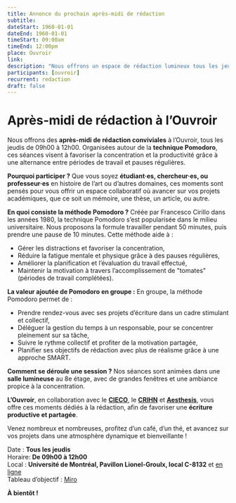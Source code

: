 ```yaml
---
title: Annonce du prochain après-midi de rédaction
subtitle:
dateStart: 1960-01-01
dateEnd: 1960-01-01
timeStart: 09:00am
timeEnd: 12:00pm
place: Ouvroir
link: 
description: "Nous offrons un espace de rédaction lumineux tous les jeudis"
participants: [ouvroir]
recurrent: redaction
draft: false
---
```


# Après-midi de rédaction à l’Ouvroir

Nous offrons des **après-midi de rédaction conviviales** à l’Ouvroir, tous les jeudis de 09h00 à 12h00. Organisées autour de la **technique Pomodoro**, ces séances visent à favoriser la concentration et la productivité grâce à une alternance entre périodes de travail et pauses régulières.

**Pourquoi participer ?**
Que vous soyez **étudiant·es, chercheur·es, ou professeur·es** en histoire de l’art ou d’autres domaines, ces moments sont pensés pour vous offrir un espace collaboratif où avancer sur vos projets académiques, que ce soit un mémoire, une thèse, un article, ou autre.

**En quoi consiste la méthode Pomodoro ?**
Créée par Francesco Cirillo dans les années 1980, la technique Pomodoro s’est popularisée dans le milieu universitaire. Nous proposons la formule travailler pendant 50 minutes, puis prendre une pause de 10 minutes. Cette méthode aide à :

- Gérer les distractions et favoriser la concentration,
- Réduire la fatigue mentale et physique grâce à des pauses régulières,
- Améliorer la planification et l’évaluation du travail effectué,
- Maintenir la motivation à travers l’accomplissement de "tomates" (périodes de travail complétées).

**La valeur ajoutée de Pomodoro en groupe :**
En groupe, la méthode Pomodoro permet de :

- Prendre rendez-vous avec ses projets d’écriture dans un cadre stimulant et collectif,
- Déléguer la gestion du temps à un responsable, pour se concentrer pleinement sur sa tâche,
- Suivre le rythme collectif et profiter de la motivation partagée,
- Planifier ses objectifs de rédaction avec plus de réalisme grâce à une approche SMART.

**Comment se déroule une session ?** Nos séances sont animées dans une **salle lumineuse** au 8e étage, avec de grandes fenêtres et une ambiance propice à la concentration.

**L’Ouvroir**, en collaboration avec le [**CIECO**](https://cieco.co/fr), le [**CRIHN**](https://www.crihn.org/) et [**Aesthesis**](https://histart.umontreal.ca/ressources-services/associations-etudiantes/), vous offre ces moments dédiés à la rédaction, afin de favoriser une **écriture productive et partagée**.

Venez nombreux et nombreuses, profitez d’un café, d’un thé, et avancez sur vos projets dans une atmosphère dynamique et bienveillante !

Date : **Tous les jeudis**  
Horaire: **De 09h00 à 12h00**  
Local : **Université de Montréal, Pavillon Lionel-Groulx, local C-8132** et [en ligne](https://umontreal.zoom.us/j/82026750685?pwd=9fK1mifgaU9mOrvG0aDBOiMEyWBV5I.1)  
Tableau d’objectif : [Miro](https://miro.com/app/board/uXjVLPLh3Q4=/)   

**À bientôt !**
